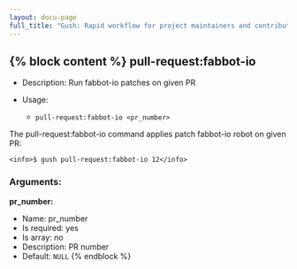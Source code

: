 ```yaml
---
layout: docu-page
full_title: "Gush: Rapid workflow for project maintainers and contributors"
---
```

{% block content %}
pull-request:fabbot-io
----------------------

* Description: Run fabbot-io patches on given PR
* Usage:

  * `pull-request:fabbot-io <pr_number>`

The <info>pull-request:fabbot-io</info> command applies patch fabbot-io robot on given PR:

    <info>$ gush pull-request:fabbot-io 12</info>


### Arguments:

**pr_number:**

* Name: pr_number
* Is required: yes
* Is array: no
* Description: PR number
* Default: `NULL`
{% endblock %}
